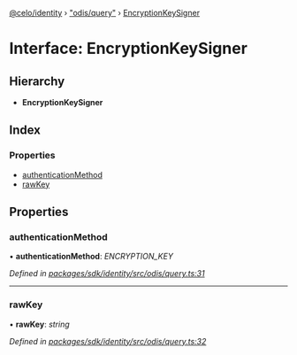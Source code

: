 [@celo/identity](../README.md) › ["odis/query"](../modules/_odis_query_.md) › [EncryptionKeySigner](_odis_query_.encryptionkeysigner.md)

# Interface: EncryptionKeySigner

## Hierarchy

* **EncryptionKeySigner**

## Index

### Properties

* [authenticationMethod](_odis_query_.encryptionkeysigner.md#authenticationmethod)
* [rawKey](_odis_query_.encryptionkeysigner.md#rawkey)

## Properties

###  authenticationMethod

• **authenticationMethod**: *ENCRYPTION_KEY*

*Defined in [packages/sdk/identity/src/odis/query.ts:31](https://github.com/celo-org/celo-monorepo/blob/master/packages/sdk/identity/src/odis/query.ts#L31)*

___

###  rawKey

• **rawKey**: *string*

*Defined in [packages/sdk/identity/src/odis/query.ts:32](https://github.com/celo-org/celo-monorepo/blob/master/packages/sdk/identity/src/odis/query.ts#L32)*

